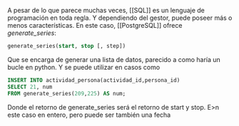 A pesar de lo que parece muchas veces, [[SQL]] es un lenguaje de programación en toda regla. Y dependiendo del gestor, puede poseer más o menos características. En este caso, [[PostgreSQL]] ofrece *generate_series*: 

```sql
generate_series(start, stop [, step])
```

Que se encarga de generar una lista de datos, parecido a como haría un bucle en python. Y se puede utilizar en casos como 

```sql
INSERT INTO actividad_persona(actividad_id,persona_id)
SELECT 21, num
FROM generate_series(209,225) AS num;
```

Donde el retorno de generate_series será el retorno de start y stop. E>n este caso en entero, pero puede ser también una fecha